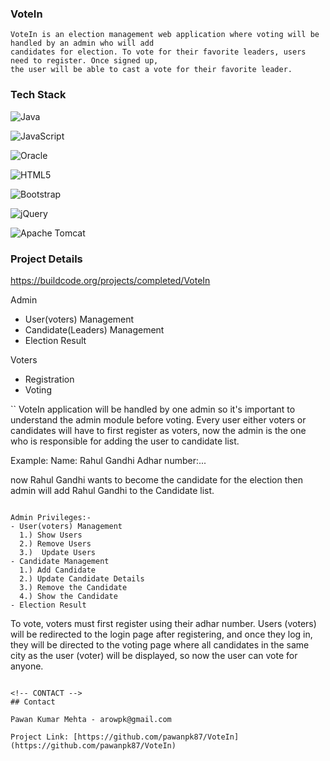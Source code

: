 ### VoteIn
```
VoteIn is an election management web application where voting will be handled by an admin who will add 
candidates for election. To vote for their favorite leaders, users need to register. Once signed up, 
the user will be able to cast a vote for their favorite leader.
```
###  Tech Stack
![Java](https://img.shields.io/badge/java-%23ED8B00.svg?style=for-the-badge&logo=java&logoColor=white)

![JavaScript](https://img.shields.io/badge/javascript-%23323330.svg?style=for-the-badge&logo=javascript&logoColor=%23F7DF1E)

![Oracle](https://img.shields.io/badge/Oracle-F80000?style=for-the-badge&logo=oracle&logoColor=white)

![HTML5](https://img.shields.io/badge/html5-%23E34F26.svg?style=for-the-badge&logo=html5&logoColor=white)

![Bootstrap](https://img.shields.io/badge/bootstrap-%23563D7C.svg?style=for-the-badge&logo=bootstrap&logoColor=white)

![jQuery](https://img.shields.io/badge/jquery-%230769AD.svg?style=for-the-badge&logo=jquery&logoColor=white)

![Apache Tomcat](https://img.shields.io/badge/apache%20tomcat-%23F8DC75.svg?style=for-the-badge&logo=apache-tomcat&logoColor=black)

### Project Details
https://buildcode.org/projects/completed/VoteIn

Admin
- User(voters) Management
- Candidate(Leaders) Management
- Election Result

Voters
- Registration   
- Voting

``
VoteIn application will be handled by one admin so it's important to understand the admin module before voting. Every user either voters or candidates will have to first register as voters, now the admin is the one who is responsible for adding the user to candidate list.

Example:
  Name: Rahul Gandhi
  Adhar number:...

now Rahul Gandhi wants to become the candidate for the election then admin will add Rahul Gandhi to the Candidate list.
```

Admin Privileges:-
- User(voters) Management
  1.) Show Users
  2.) Remove Users
  3.)  Update Users
- Candidate Management
  1.) Add Candidate
  2.) Update Candidate Details
  3.) Remove the Candidate 
  4.) Show the Candidate
- Election Result

```
To vote, voters must first register using their adhar number. Users (voters) will be redirected to the login page after registering, and once they log in, they will be directed to the voting page where all candidates in the same city as the user (voter) will be displayed, so now the user can vote for anyone.
```

<!-- CONTACT -->
## Contact

Pawan Kumar Mehta - arowpk@gmail.com

Project Link: [https://github.com/pawanpk87/VoteIn](https://github.com/pawanpk87/VoteIn)
